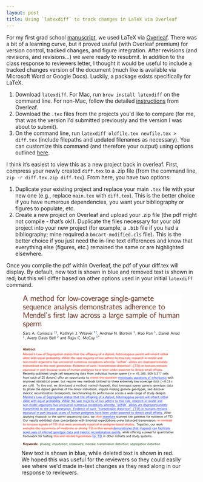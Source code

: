 ```yaml
---
layout: post
title: Using `latexdiff` to track changes in LaTeX via Overleaf 
---
```


For my first grad school [manuscript](https://elifesciences.org/articles/76383), we used LaTeX via [Overleaf](https://www.overleaf.com). There was a bit of a learning curve, but it proved useful (with Overleaf premium) for version control, tracked changes, and figure integration. After revisions (and revisions, and revisions...) we were ready to resubmit. In addition to the class response to reviewers letter, I thought it would be useful to include a tracked changes version of the document (much like is available via Microsoft Word or Google Docs). Luckily, a package exists specifically for LaTeX.

1. Download `latexdiff`. For Mac, run `brew install latexdiff` on the command line. For non-Mac, follow the detailed [instructions](https://www.overleaf.com/learn/latex/Articles/Using_Latexdiff_For_Marking_Changes_To_Tex_Documents) from Overleaf.
2. Download the `.tex` files from the projects you'd like to compare (for me, that was the version I'd submitted previously and the version I was about to submit).
3. On the command line, run `latexdiff oldfile.tex newfile.tex > diff.tex` (include filepaths and updated filenames as necessary). You can customize this command (and therefore your output) using options outlined [here](https://www.overleaf.com/learn/latex/Articles/Using_Latexdiff_For_Marking_Changes_To_Tex_Documents). 

I think it’s easiest to view this as a new project back in overleaf. First, compress your newly created `diff.tex` to a .zip file (from the command line, `zip -r diff.tex.zip diff.tex`). From here, you have two options: 
1. Duplicate your existing project and replace your main `.tex` file with your new one (e.g., replace `main.tex` with `diff.tex`). This is the better choice if you have numerous dependencies, you want your bibliography or figures to populate, etc.
2. Create a new project on Overleaf and upload your .zip file (the pdf might not compile - that’s ok!). Duplicate the files necessary for your old project into your new project (for example, a `.bib` file if you had a bibliography; mine required a `bmcart-modified.cls` file). This is the better choice if you just need the in-line text differences and know that everything else (figures, etc.) remained the same or are highlighted elsewhere. 

Once you compile the pdf within Overleaf, the pdf of your diff.tex will display. By default, new text is shown in blue and removed text is shown in red; but this will differ based on other options used in your initial `latexdiff` command. 

<figure class="figure">
	<img src="../images/blog_images/latex_diff_TD_abstract.png" alt="">
	<figcaption class="figcaption">New text is shown in blue, while deleted text is shown in red. We hoped this was useful for the reviewers so they could easily see where we'd made in-text changes as they read along in our response to reviewers.</figcaption>
</figure><br>